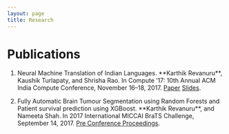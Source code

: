 ```yaml
---
layout: page
title: Research
---
```

<h1>Publications</h1>
 <div class="entry">
  <ol>
   <li>
    <p>Neural Machine Translation of Indian Languages. **Karthik Revanuru**, Kaushik Turlapaty, and Shrisha Rao. In Compute ’17: 10th Annual ACM India Compute Conference, November 16–18, 2017. <a href="../assets/documents/p12-revanuru.pdf" target="_blank">Paper</a> <a href="../assets/documents/p12-revanuru-slides.pdf" target="_blank">Slides</a>.</p>
   </li>
   
   <li>
    <p>Fully Automatic Brain Tumour Segmentation using Random Forests and Patient survival prediction using XGBoost. **Karthik Revanuru**, and Nameeta Shah. In 2017 International MICCAI BraTS Challenge, September 14, 2017. <a href="https://www.cbica.upenn.edu/sbia/Spyridon.Bakas/MICCAI_BraTS/MICCAI_BraTS_2017_proceedings_shortPapers.pdf" target="_blank">Pre Conference Proceedings</a>.</p>
   </li>
  </ol>

 </div>

